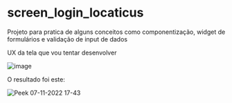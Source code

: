 # screen_login_locaticus


Projeto para pratica de alguns conceitos como componentização, widget de formulários e validação de input de dados 

UX da tela que vou tentar desenvolver 



![image](https://user-images.githubusercontent.com/47305804/200182779-46a8c74a-798f-4446-8f3e-3624bfebbc09.png)


O resultado foi este: 



![Peek 07-11-2022 17-43](https://user-images.githubusercontent.com/47305804/200411538-532afb22-1141-4700-b888-0a937efc8483.gif)
